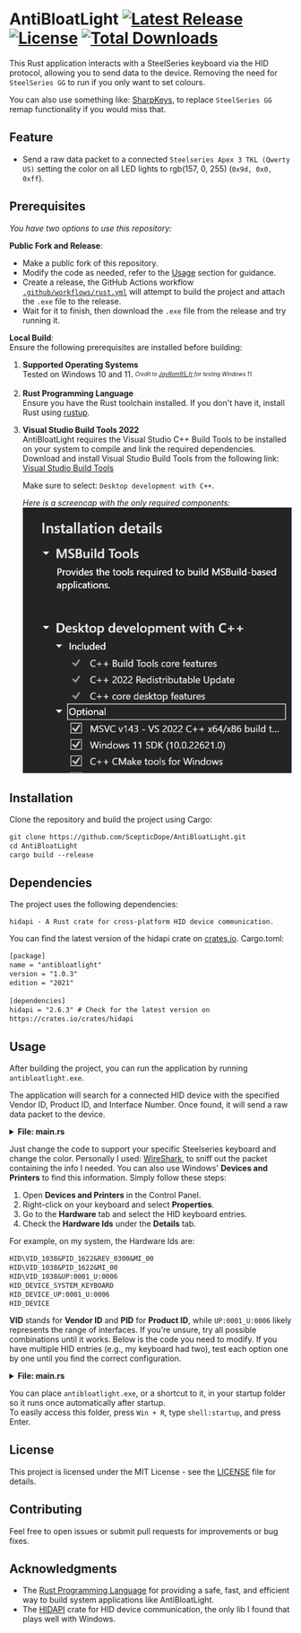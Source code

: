 # AntiBloatLight [![Latest Release](https://img.shields.io/github/v/release/ScepticDope/AntiBloatLight?style=flat-square)](https://github.com/ScepticDope/AntiBloatLight/releases) [![License](https://img.shields.io/badge/license-MIT-blue?style=flat-square)](https://github.com/ScepticDope/AntiBloatLight/blob/main/LICENSE) [![Total Downloads](https://img.shields.io/github/downloads/ScepticDope/AntiBloatLight/total?label=total%20downloads&style=flat-square)](https://github.com/ScepticDope/AntiBloatLight/releases)
This Rust application interacts with a SteelSeries keyboard via the HID protocol, allowing you to send data to the device. Removing the need for `SteelSeries GG` to run if you only want to set colours.

You can also use something like: [SharpKeys](https://github.com/randyrants/sharpkeys), to replace `SteelSeries GG` remap functionality if you would miss that.

## Feature
- Send a raw data packet to a connected `Steelseries Apex 3 TKL (Qwerty US)` setting the color on all LED lights to rgb(157, 0, 255) (`0x9d, 0x0, 0xff`).

## Prerequisites
_You have two options to use this repository:_

**Public Fork and Release**:
   - Make a public fork of this repository.
   - Modify the code as needed, refer to the [Usage](#usage) section for guidance.
   - Create a release, the GitHub Actions workflow [`.github/workflows/rust.yml`](https://github.com/ScepticDope/AntiBloatLight/blob/main/.github/workflows/rust.yml) will attempt to build the project and attach the `.exe` file to the release.
   - Wait for it to finish, then download the `.exe` file from the release and try running it.

**Local Build**:  
Ensure the following prerequisites are installed before building:

1. **Supported Operating Systems**  
   Tested on Windows 10 and 11. <sub><sup>_Credit to [JayRom95_fr](https://www.reddit.com/r/steelseries/comments/1gubzvp/comment/ly7yo92/) for testing Windows 11._</sup></sub>

2. **Rust Programming Language**  
   Ensure you have the Rust toolchain installed. If you don't have it, install Rust using [rustup](https://rustup.rs/).

3. **Visual Studio Build Tools 2022**  
   AntiBloatLight requires the Visual Studio C++ Build Tools to be installed on your system to compile and link the required dependencies.  
   Download and install Visual Studio Build Tools from the following link:  
   [Visual Studio Build Tools](https://visualstudio.microsoft.com/visual-cpp-build-tools/)

   Make sure to select: `Desktop development with C++`.
   
   _Here is a screencap with the only required components:_
   ![Rust Config - Visual Studio Build Tools 2022](https://github.com/ScepticDope/AntiBloatLight/blob/main/Rust%20Config%20-%20Visual%20Studio%20Build%20Tools%202022.PNG?raw=true)

## Installation
Clone the repository and build the project using Cargo:
```
git clone https://github.com/ScepticDope/AntiBloatLight.git
cd AntiBloatLight
cargo build --release
```

## Dependencies
The project uses the following dependencies:

    hidapi - A Rust crate for cross-platform HID device communication.

You can find the latest version of the hidapi crate on [crates.io](https://crates.io/crates/hidapi).
Cargo.toml:
```
[package]
name = "antibloatlight"
version = "1.0.3"
edition = "2021"

[dependencies]
hidapi = "2.6.3" # Check for the latest version on https://crates.io/crates/hidapi
```

## Usage
After building the project, you can run the application by running `antibloatlight.exe`.

The application will search for a connected HID device with the specified Vendor ID, Product ID, and Interface Number. Once found, it will send a raw data packet to the device.

<details>
<summary><strong>File: main.rs</strong></summary>

```rust
// Raw data that needs to be sent to the device, starting with an extra 0x0 to ensure proper alignment.
// Main colour rgb(157, 0, 255) = 0x9d, 0x0, 0xff
// Alternative colour rgb(247, 75, 0) = 0xF7, 0x4B, 0x00
let raw_data_to_send = [
    0x0, 0x21, 0xff, 0x9d, 0x0, 0xff, 0x9d, 0x0, 0xff, 0x9d, 0x0, 0xff, 0x9d, 0x0, 0xff, 0x9d,
    0x0, 0xff, 0x9d, 0x0, 0xff, 0x9d, 0x0, 0xff, 0x9d, 0x0, 0xff, 0x9d, 0x0, 0xff, 0x0, 0x0, 0x0,
    0x0, 0x0, 0x0, 0x0, 0x0, 0x0, 0x0, 0x0, 0x0, 0x0, 0x0, 0x0, 0x0, 0x0, 0x0, 0x0, 0x0, 0x0,
    0x0, 0x0, 0x0, 0x0, 0x0, 0x0, 0x0, 0x0, 0x0, 0x0, 0x0, 0x0, 0x0, 0x0,
];
```
</details>

Just change the code to support your specific Steelseries keyboard and change the color. Personally I used: [WireShark](https://www.wireshark.org/download.html), to sniff out the packet containing the info I needed.
You can also use Windows' **Devices and Printers** to find this information. Simply follow these steps:

1. Open **Devices and Printers** in the Control Panel.  
2. Right-click on your keyboard and select **Properties**.  
3. Go to the **Hardware** tab and select the HID keyboard entries.  
4. Check the **Hardware Ids** under the **Details** tab.  

For example, on my system, the Hardware Ids are:
```
HID\VID_1038&PID_1622&REV_0300&MI_00
HID\VID_1038&PID_1622&MI_00
HID\VID_1038&UP:0001_U:0006
HID_DEVICE_SYSTEM_KEYBOARD
HID_DEVICE_UP:0001_U:0006
HID_DEVICE
```

**VID** stands for **Vendor ID** and **PID** for **Product ID**, while `UP:0001_U:0006` likely represents the range of interfaces. If you're unsure, try all possible combinations until it works. 
Below is the code you need to modify. If you have multiple HID entries (e.g., my keyboard had two), test each option one by one until you find the correct configuration.

<details>
<summary><strong>File: main.rs</strong></summary>

```rust
.find(|device| {
   device.vendor_id() == 0x1038
       && device.product_id() == 0x1622
       && device.interface_number() == 0x01
})
```
</details>

You can place `antibloatlight.exe`, or a shortcut to it, in your startup folder so it runs once automatically after startup.  
To easily access this folder, press `Win + R`, type `shell:startup`, and press Enter.

## License
This project is licensed under the MIT License - see the [LICENSE](https://github.com/ScepticDope/AntiBloatLight/blob/main/LICENSE) file for details.

## Contributing
Feel free to open issues or submit pull requests for improvements or bug fixes.

## Acknowledgments
- The [Rust Programming Language](https://www.rust-lang.org/) for providing a safe, fast, and efficient way to build system applications like AntiBloatLight.
- The [HIDAPI](https://crates.io/crates/hidapi) crate for HID device communication, the only lib I found that plays well with Windows.
